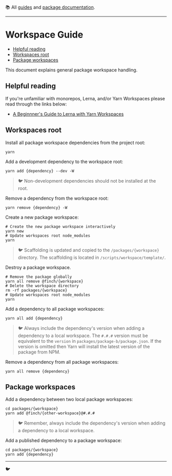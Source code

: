 :books: All [guides](/README.md#guides) and [package documentation](/README.md#package-documentation).

---

# Workspace Guide <!-- omit in toc -->

- [Helpful reading](#helpful-reading)
- [Workspaces root](#workspaces-root)
- [Package workspaces](#package-workspaces)

This document explains general package workspace handling.

## Helpful reading

If you're unfamiliar with monorepos, Lerna, and/or Yarn Workspaces please read through the links below:

- [A Beginnner's Guide to Lerna with Yarn Workspaces](https://medium.com/@jsilvax/a-workflow-guide-for-lerna-with-yarn-workspaces-60f97481149d)

## Workspaces root

Install all package workspace dependencies from the project root:

```
yarn
```

Add a development dependency to the workspace root:

```
yarn add {dependency} --dev -W
```

> :bird: Non-development dependencies should not be installed at the root.

Remove a dependency from the workspace root:

```
yarn remove {dependency} -W
```

Create a new package workspace:

```
# Create the new package workspace interactively
yarn new
# Update workspaces root node_modules
yarn
```

> :bird: Scaffolding is updated and copied to the `/packages/{workspace}` directory. The scaffolding is located in `/scripts/workspace/template/`.

Destroy a package workspace.

```
# Remove the package globally
yarn all remove @finch/{workspace}
# Delete the workspace directory
rm -rf packages/{workspace}
# Update workspaces root node_modules
yarn
```

Add a dependency to all package workspaces:

```
yarn all add {dependency}
```

> :bird: Always include the dependency's version when adding a dependency to a local workspace. The `#.#.#` version must be equivalent to the `version` in `packages/package-b/package.json`. If the version is omitted then Yarn will install the latest version of the package from NPM.

Remove a dependency from all package workspaces:

```
yarn all remove {dependency}
```

## Package workspaces

Add a dependency between two local package workspaces:

```
cd packages/{workspace}
yarn add @finch/{other-workspace}@#.#.#
```

> :bird: Remember, always include the dependency's version when adding a dependency to a local workspace.

Add a published dependency to a package workspace:

```
cd packages/{workspace}
yarn add {dependency}
```

---

:bird:
